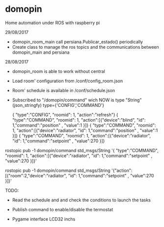 # domopin
Home automation under ROS with raspberry pi




29/08/2017

* domopin_room_main call persiana.Publicar_estado() periodically
* Create class to manage the ros topics and the communications between domopin_main and persiana


28/08/2017

* domopin_room is able to work without central
* Load room' configuration from /conf/config_room.json
* Room' schedule is available in /conf/schedule.json
* Subscribed to "/domopin/command" wich NOW is type "String" (json_stringfy) type={'CONFIG','COMMAND'}

	{ "type":"CONFIG", "roomid": 1, "action":"refresh"}
	{ "type":"COMMAND", "roomid": 1, "action":[{"device":"blind", "id": 1,"command":"position" , "value":1 }]}
	{ "type":"COMMAND", "roomid": 1, "action":[{"device":"radiator", "id": 1,"command":"position" , "value":1 }]}
	{ "type":"COMMAND", "roomid": 1, "action":[{"device":"radiator", "id": 1,"command":"setpoint" , "value":270 }]}


rostopic pub -1 domopin/command std_msgs/String '{ "type":"COMMAND", "roomid": 1, "action":[{"device":"radiator", "id": 1,"command":"setpoint" , "value":270 }]}' 

rostopic pub -1 domopin/command std_msgs/String '{"action":[{"room":2,"device":"radiator", "id": 1,"command":"setpoint" , "value":270 }]}' 

 

TODO:

* Read the schedule and and check the conditions to launch the tasks
* Publish command to enable/disable the termostat

* Pygame interface LCD32 inchs




